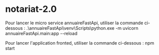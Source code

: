 # notariat-2.0

Pour lancer le micro service annuaireFastApi, utiliser la commande ci-dessous : 
  .\annuaireFastApi\venv\Scripts\python.exe -m uvicorn annuaireFastApi.main:app --reload

Pour lancer l'application fronted, utiliser la commande ci-dessous : 
  npm start